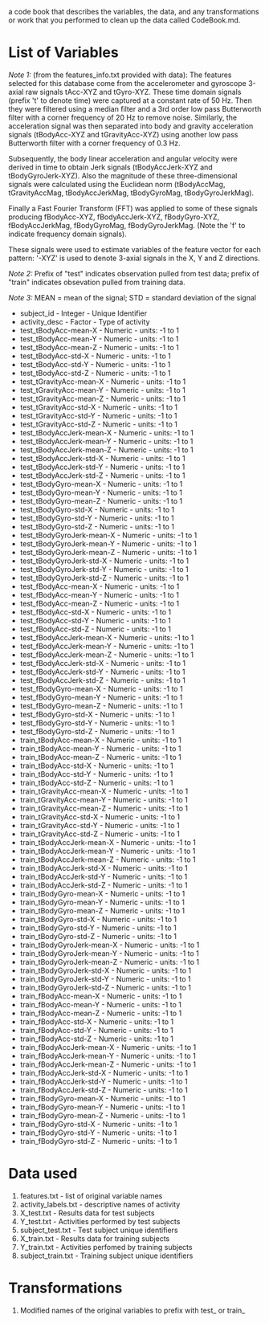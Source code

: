  a code book that describes the variables, the data, and any transformations or work that you performed to clean up the data called CodeBook.md. 

# List of Variables
*Note 1:* (from the features_info.txt provided with data): The features selected for this database come from the accelerometer and gyroscope 3-axial raw signals tAcc-XYZ and tGyro-XYZ. These time domain signals (prefix 't' to denote time) were captured at a constant rate of 50 Hz. Then they were filtered using a median filter and a 3rd order low pass Butterworth filter with a corner frequency of 20 Hz to remove noise. Similarly, the acceleration signal was then separated into body and gravity acceleration signals (tBodyAcc-XYZ and tGravityAcc-XYZ) using another low pass Butterworth filter with a corner frequency of 0.3 Hz. 

Subsequently, the body linear acceleration and angular velocity were derived in time to obtain Jerk signals (tBodyAccJerk-XYZ and tBodyGyroJerk-XYZ). Also the magnitude of these three-dimensional signals were calculated using the Euclidean norm (tBodyAccMag, tGravityAccMag, tBodyAccJerkMag, tBodyGyroMag, tBodyGyroJerkMag). 

Finally a Fast Fourier Transform (FFT) was applied to some of these signals producing fBodyAcc-XYZ, fBodyAccJerk-XYZ, fBodyGyro-XYZ, fBodyAccJerkMag, fBodyGyroMag, fBodyGyroJerkMag. (Note the 'f' to indicate frequency domain signals). 

These signals were used to estimate variables of the feature vector for each pattern:
'-XYZ' is used to denote 3-axial signals in the X, Y and Z directions.

*Note 2:* Prefix of "test" indicates observation pulled from test data; prefix of "train" indicates obsevation pulled from training data.

*Note 3:* MEAN = mean of the signal; STD = standard deviation of the signal

* subject_id   - Integer - Unique Identifier
* activity_desc - Factor - Type of activity
* test_tBodyAcc-mean-X - Numeric - units: -1 to 1
* test_tBodyAcc-mean-Y - Numeric - units: -1 to 1
* test_tBodyAcc-mean-Z - Numeric - units: -1 to 1
* test_tBodyAcc-std-X - Numeric - units: -1 to 1
* test_tBodyAcc-std-Y - Numeric - units: -1 to 1
* test_tBodyAcc-std-Z - Numeric - units: -1 to 1
* test_tGravityAcc-mean-X - Numeric - units: -1 to 1
* test_tGravityAcc-mean-Y - Numeric - units: -1 to 1
* test_tGravityAcc-mean-Z - Numeric - units: -1 to 1
* test_tGravityAcc-std-X - Numeric - units: -1 to 1
* test_tGravityAcc-std-Y - Numeric - units: -1 to 1
* test_tGravityAcc-std-Z - Numeric - units: -1 to 1
* test_tBodyAccJerk-mean-X - Numeric - units: -1 to 1
* test_tBodyAccJerk-mean-Y - Numeric - units: -1 to 1
* test_tBodyAccJerk-mean-Z - Numeric - units: -1 to 1
* test_tBodyAccJerk-std-X - Numeric - units: -1 to 1
* test_tBodyAccJerk-std-Y - Numeric - units: -1 to 1
* test_tBodyAccJerk-std-Z - Numeric - units: -1 to 1
* test_tBodyGyro-mean-X - Numeric - units: -1 to 1
* test_tBodyGyro-mean-Y - Numeric - units: -1 to 1
* test_tBodyGyro-mean-Z - Numeric - units: -1 to 1
* test_tBodyGyro-std-X - Numeric - units: -1 to 1
* test_tBodyGyro-std-Y - Numeric - units: -1 to 1
* test_tBodyGyro-std-Z - Numeric - units: -1 to 1
* test_tBodyGyroJerk-mean-X - Numeric - units: -1 to 1
* test_tBodyGyroJerk-mean-Y - Numeric - units: -1 to 1
* test_tBodyGyroJerk-mean-Z - Numeric - units: -1 to 1
* test_tBodyGyroJerk-std-X - Numeric - units: -1 to 1
* test_tBodyGyroJerk-std-Y - Numeric - units: -1 to 1
* test_tBodyGyroJerk-std-Z - Numeric - units: -1 to 1
* test_fBodyAcc-mean-X - Numeric - units: -1 to 1
* test_fBodyAcc-mean-Y - Numeric - units: -1 to 1
* test_fBodyAcc-mean-Z - Numeric - units: -1 to 1
* test_fBodyAcc-std-X - Numeric - units: -1 to 1
* test_fBodyAcc-std-Y - Numeric - units: -1 to 1
* test_fBodyAcc-std-Z - Numeric - units: -1 to 1
* test_fBodyAccJerk-mean-X - Numeric - units: -1 to 1
* test_fBodyAccJerk-mean-Y - Numeric - units: -1 to 1
* test_fBodyAccJerk-mean-Z - Numeric - units: -1 to 1
* test_fBodyAccJerk-std-X - Numeric - units: -1 to 1
* test_fBodyAccJerk-std-Y - Numeric - units: -1 to 1
* test_fBodyAccJerk-std-Z - Numeric - units: -1 to 1
* test_fBodyGyro-mean-X - Numeric - units: -1 to 1
* test_fBodyGyro-mean-Y - Numeric - units: -1 to 1
* test_fBodyGyro-mean-Z - Numeric - units: -1 to 1
* test_fBodyGyro-std-X - Numeric - units: -1 to 1
* test_fBodyGyro-std-Y - Numeric - units: -1 to 1
* test_fBodyGyro-std-Z - Numeric - units: -1 to 1
* train_tBodyAcc-mean-X - Numeric - units: -1 to 1
* train_tBodyAcc-mean-Y - Numeric - units: -1 to 1
* train_tBodyAcc-mean-Z - Numeric - units: -1 to 1
* train_tBodyAcc-std-X - Numeric - units: -1 to 1
* train_tBodyAcc-std-Y - Numeric - units: -1 to 1
* train_tBodyAcc-std-Z - Numeric - units: -1 to 1
* train_tGravityAcc-mean-X - Numeric - units: -1 to 1
* train_tGravityAcc-mean-Y - Numeric - units: -1 to 1
* train_tGravityAcc-mean-Z - Numeric - units: -1 to 1
* train_tGravityAcc-std-X - Numeric - units: -1 to 1
* train_tGravityAcc-std-Y - Numeric - units: -1 to 1
* train_tGravityAcc-std-Z - Numeric - units: -1 to 1
* train_tBodyAccJerk-mean-X - Numeric - units: -1 to 1
* train_tBodyAccJerk-mean-Y - Numeric - units: -1 to 1
* train_tBodyAccJerk-mean-Z - Numeric - units: -1 to 1
* train_tBodyAccJerk-std-X - Numeric - units: -1 to 1
* train_tBodyAccJerk-std-Y - Numeric - units: -1 to 1
* train_tBodyAccJerk-std-Z - Numeric - units: -1 to 1
* train_tBodyGyro-mean-X - Numeric - units: -1 to 1
* train_tBodyGyro-mean-Y - Numeric - units: -1 to 1
* train_tBodyGyro-mean-Z - Numeric - units: -1 to 1
* train_tBodyGyro-std-X - Numeric - units: -1 to 1
* train_tBodyGyro-std-Y - Numeric - units: -1 to 1
* train_tBodyGyro-std-Z - Numeric - units: -1 to 1
* train_tBodyGyroJerk-mean-X - Numeric - units: -1 to 1
* train_tBodyGyroJerk-mean-Y - Numeric - units: -1 to 1
* train_tBodyGyroJerk-mean-Z - Numeric - units: -1 to 1
* train_tBodyGyroJerk-std-X - Numeric - units: -1 to 1
* train_tBodyGyroJerk-std-Y - Numeric - units: -1 to 1
* train_tBodyGyroJerk-std-Z - Numeric - units: -1 to 1
* train_fBodyAcc-mean-X - Numeric - units: -1 to 1
* train_fBodyAcc-mean-Y - Numeric - units: -1 to 1
* train_fBodyAcc-mean-Z - Numeric - units: -1 to 1
* train_fBodyAcc-std-X - Numeric - units: -1 to 1
* train_fBodyAcc-std-Y - Numeric - units: -1 to 1
* train_fBodyAcc-std-Z - Numeric - units: -1 to 1
* train_fBodyAccJerk-mean-X - Numeric - units: -1 to 1
* train_fBodyAccJerk-mean-Y - Numeric - units: -1 to 1
* train_fBodyAccJerk-mean-Z - Numeric - units: -1 to 1
* train_fBodyAccJerk-std-X - Numeric - units: -1 to 1
* train_fBodyAccJerk-std-Y - Numeric - units: -1 to 1
* train_fBodyAccJerk-std-Z - Numeric - units: -1 to 1
* train_fBodyGyro-mean-X - Numeric - units: -1 to 1
* train_fBodyGyro-mean-Y - Numeric - units: -1 to 1
* train_fBodyGyro-mean-Z - Numeric - units: -1 to 1
* train_fBodyGyro-std-X - Numeric - units: -1 to 1
* train_fBodyGyro-std-Y - Numeric - units: -1 to 1
* train_fBodyGyro-std-Z - Numeric - units: -1 to 1

# Data used
1. features.txt - list of original variable names
2. activity_labels.txt - descriptive names of activity
3. X_test.txt - Results data for test subjects
4. Y_test.txt - Activities performed by test subjects
5. subject_test.txt - Test subject unique identifiers
6. X_train.txt - Results data for training subjects
7. Y_train.txt - Activities perfomed by training subjects
8. subject_train.txt - Training subject unique identifiers

# Transformations
1. Modified names of the original variables to prefix with test_ or train_
